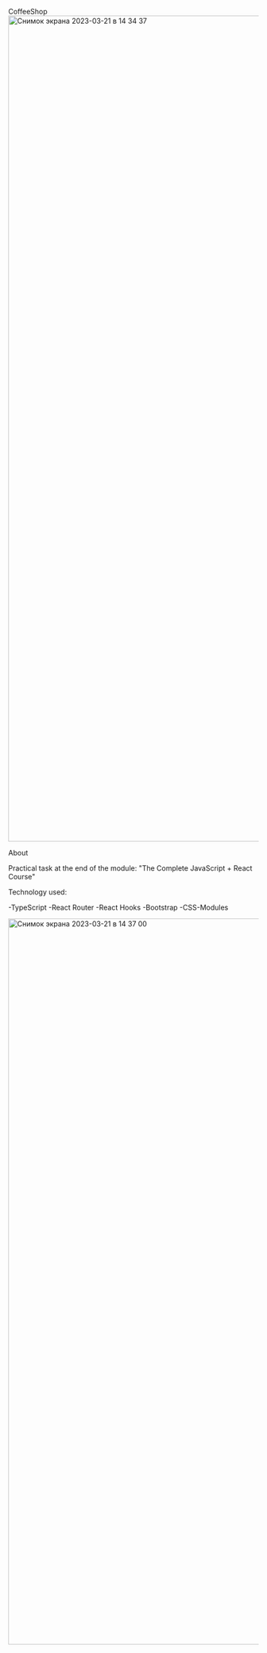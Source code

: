 CoffeeShop
<img width="1662" alt="Снимок экрана 2023-03-21 в 14 34 37" src="https://user-images.githubusercontent.com/109174308/226622528-7738511d-c4ca-4349-ad60-d65ea242f21a.png">

About

Practical task at the end of the module: "The Complete JavaScript + React Course"

Technology used:

-TypeScript
-React Router
-React Hooks
-Bootstrap
-CSS-Modules 

<img width="1461" alt="Снимок экрана 2023-03-21 в 14 37 00" src="https://user-images.githubusercontent.com/109174308/226622881-34a61c4b-d22e-41dc-9037-26e4c93aca95.png">

